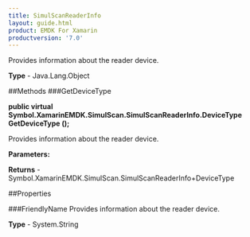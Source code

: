 ```yaml
---
title: SimulScanReaderInfo
layout: guide.html
product: EMDK For Xamarin 
productversion: '7.0' 
---
```

Provides information about the reader device.

**Type** - Java.Lang.Object

##Methods
###GetDeviceType

**public virtual Symbol.XamarinEMDK.SimulScan.SimulScanReaderInfo.DeviceType GetDeviceType ();**

Provides information about the reader device.

**Parameters:**

**Returns** - Symbol.XamarinEMDK.SimulScan.SimulScanReaderInfo+DeviceType

##Properties

###FriendlyName
Provides information about the reader device.

**Type** - System.String
